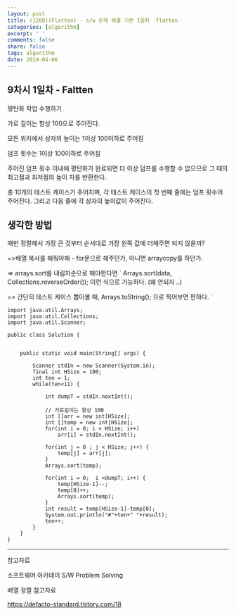 ```yaml
---
layout: post
title: (1208)(Flatten) - s/w 문제 해결 기본 1일차 -flatten
categories: [algorithm]
excerpt: ' '
comments: false
share: false
tags: algorithm
date: 2019-04-06
---
```


## 9차시 1일차 - Faltten

평탄화 작업 수행하기

가로 길이는 항상 100으로 주어진다.

모든 위치에서 상자의 높이는 1이상 100이하로 주어짐

덤프 횟수는 1이상 100이하로 주어짐

주어진 덤프 횟수 이내에 평탄화가 완료되면 더 이상 덤프를 수행할 수 없으므로
그 때의 최고점과 최저점의 높이 차를 반환한다.

총 10개의 테스트 케이스가 주어지며, 각 테스트 케이스의 첫 번째 줄에는 덤프 횟수어 주어진다. 그리고 다음 줄에 각 상자의 높이값이 주어진다.

## 생각한 방법

매번 정렬해서 가장 큰 것부터 순서대로 가장 왼쪽 값에 더해주면 되지 않을까?

=>배열 복사를 해줘야해 - for문으로 해주던가, 아니면 arraycopy를 하던가.

=> arrays.sort를 내림차순으로 해야한다면
` Arrays.sort(data, Collections.reverseOrder());
이런 식으로 가능하다.
(왜 안되지 ..)

=> 간단히 테스트 케이스 뽑아볼 때, Arrays.toString(); 으로 찍어보면 편하다.
`

```
import java.util.Arrays;
import java.util.Collections;
import java.util.Scanner;

public class Solution {


	public static void main(String[] args) {

		Scanner stdIn = new Scanner(System.in);
		final int HSize = 100;
		int ten = 1;
		while(ten<11) {

			int dumpT = stdIn.nextInt();

			// 가로길이는 항상 100
			int []arr = new int[HSize];
			int []temp = new int[HSize];
			for(int i = 0; i < HSize; i++)
				arr[i] = stdIn.nextInt();

			for(int j = 0 ; j < HSize; j++) {
				temp[j] = arr[j];
			}
			Arrays.sort(temp);

			for(int i = 0;  i <dumpT; i++) {
				temp[HSize-1]--;
				temp[0]++;
				Arrays.sort(temp);
			}
			int result = temp[HSize-1]-temp[0];
			System.out.println("#"+ten+" "+result);
			ten++;
		}
	}
}
```

---

참고자료

소프트웨어 아카데미
S/W Problem Solving

배열 정렬 참고자료

https://defacto-standard.tistory.com/18
